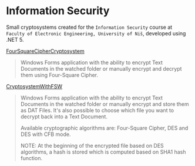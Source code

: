 # Information Security
Small cryptosystems created for the `Information Security` course at `Faculty of Electronic Engineering, University of Niš`, developed using .NET 5.

[FourSquareCipherCryptosystem](https://github.com/J-Spasic/information-security/tree/main/FourSquareCipherCryptosystem)
> Windows Forms application with the ability to encrypt Text Documents in the watched folder or manually encrypt and decrypt them using Four-Square Cipher.

[CryptosystemWithFSW](https://github.com/J-Spasic/information-security/tree/main/CryptosystemWithFSW)
> Windows Forms application with the ability to encrypt Text Documents in the watched folder or manually encrypt and store them as DAT Files. It's also possible to choose which file you want to decrypt back into a Text Document.
>
> Available cryptographic algorithms are: Four-Square Cipher, DES and DES with CFB mode.
>
> NOTE: At the beginning of the encrypted file based on DES algorithms, a hash is stored which is computed based on SHA1 hash function.
